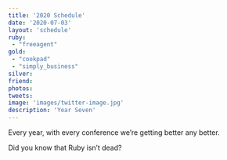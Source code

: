 ```yaml
---
title: '2020 Schedule'
date: '2020-07-03'
layout: 'schedule'
ruby:
 - "freeagent"
gold:
 - "cookpad"
 - "simply_business"
silver:
friend:
photos:
tweets:
image: 'images/twitter-image.jpg'
description: 'Year Seven'
---
```


Every year, with every conference we’re getting better any better.

Did you know that Ruby isn’t dead?
